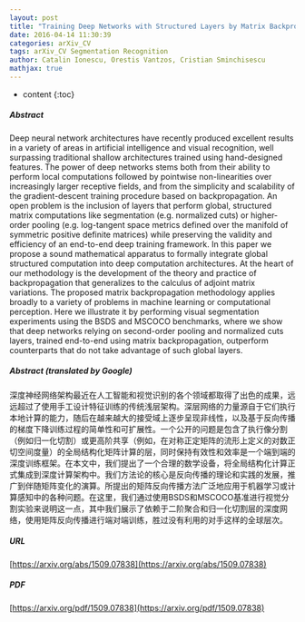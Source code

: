 ```yaml
---
layout: post
title: "Training Deep Networks with Structured Layers by Matrix Backpropagation"
date: 2016-04-14 11:30:39
categories: arXiv_CV
tags: arXiv_CV Segmentation Recognition
author: Catalin Ionescu, Orestis Vantzos, Cristian Sminchisescu
mathjax: true
---
```


* content
{:toc}

##### Abstract
Deep neural network architectures have recently produced excellent results in a variety of areas in artificial intelligence and visual recognition, well surpassing traditional shallow architectures trained using hand-designed features. The power of deep networks stems both from their ability to perform local computations followed by pointwise non-linearities over increasingly larger receptive fields, and from the simplicity and scalability of the gradient-descent training procedure based on backpropagation. An open problem is the inclusion of layers that perform global, structured matrix computations like segmentation (e.g. normalized cuts) or higher-order pooling (e.g. log-tangent space metrics defined over the manifold of symmetric positive definite matrices) while preserving the validity and efficiency of an end-to-end deep training framework. In this paper we propose a sound mathematical apparatus to formally integrate global structured computation into deep computation architectures. At the heart of our methodology is the development of the theory and practice of backpropagation that generalizes to the calculus of adjoint matrix variations. The proposed matrix backpropagation methodology applies broadly to a variety of problems in machine learning or computational perception. Here we illustrate it by performing visual segmentation experiments using the BSDS and MSCOCO benchmarks, where we show that deep networks relying on second-order pooling and normalized cuts layers, trained end-to-end using matrix backpropagation, outperform counterparts that do not take advantage of such global layers.

##### Abstract (translated by Google)
深度神经网络架构最近在人工智能和视觉识别的各个领域都取得了出色的成果，远远超过了使用手工设计特征训练的传统浅层架构。深层网络的力量源自于它们执行本地计算的能力，随后在越来越大的接受域上逐步呈现非线性，以及基于反向传播的梯度下降训练过程的简单性和可扩展性。一个公开的问题是包含了执行像分割（例如归一化切割）或更高阶共享（例如，在对称正定矩阵的流形上定义的对数正切空间度量）的全局结构化矩阵计算的层，同时保持有效性和效率是一个端到端的深度训练框架。在本文中，我们提出了一个合理的数学设备，将全局结构化计算正式集成到深度计算架构中。我们方法论的核心是反向传播的理论和实践的发展，推广到伴随矩阵变化的演算。所提出的矩阵反向传播方法广泛地应用于机器学习或计算感知中的各种问题。在这里，我们通过使用BSDS和MSCOCO基准进行视觉分割实验来说明这一点，其中我们展示了依赖于二阶聚合和归一化切割层的深度网络，使用矩阵反向传播进行端对端训练，胜过没有利用的对手这样的全球层次。

##### URL
[https://arxiv.org/abs/1509.07838](https://arxiv.org/abs/1509.07838)

##### PDF
[https://arxiv.org/pdf/1509.07838](https://arxiv.org/pdf/1509.07838)

